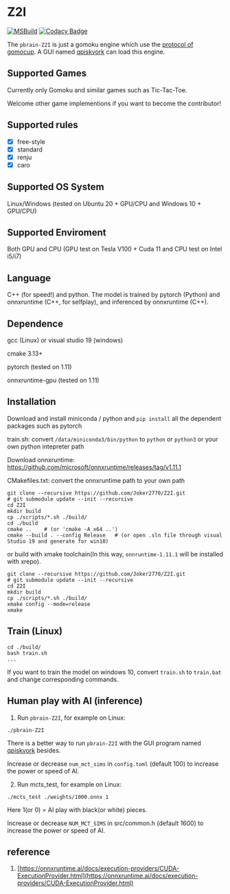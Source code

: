 # Z2I

[![MSBuild](https://github.com/Joker2770/Z2I/actions/workflows/msbuild.yml/badge.svg)](https://github.com/Joker2770/Z2I/actions/workflows/msbuild.yml)
[![Codacy Badge](https://app.codacy.com/project/badge/Grade/a0c92665548344f49f92e0d999eb5c05)](https://app.codacy.com/gh/Joker2770/Z2I/dashboard?utm_source=gh&utm_medium=referral&utm_content=&utm_campaign=Badge_grade)

The `pbrain-Z2I` is just a gomoku engine which use the [protocol of gomocup](lastovicka.github.io/protocl2en.htm). A GUI named [qpiskvork](https://github.com/Joker2770/qpiskvork) can load this engine.

## Supported Games
Currently only Gomoku and similar games such as Tic-Tac-Toe. 

Welcome other game implementions if you want to become the contributor!

## Supported rules

- [x] free-style
- [x] standard
- [x] renju
- [x] caro

## Supported OS System
Linux/Windows (tested on Ubuntu 20 + GPU/CPU and Windows 10 + GPU/CPU)


## Supported Enviroment
Both GPU and CPU (GPU test on Tesla V100 + Cuda 11 and CPU test on Intel i5/i7)


## Language
C++ (for speed!) and python. The model is trained by pytorch (Python) and onnxruntime (C++, for selfplay), and inferenced by onnxruntime (C++).


## Dependence
gcc (Linux) or visual studio 19 (windows)

cmake 3.13+

pytorch (tested on 1.11)

onnxruntime-gpu (tested on 1.11)


## Installation
Download and install miniconda / python
and `pip install` all the dependent packages such as pytorch

train.sh: convert `/data/miniconda3/bin/python` to `python` or `python3` or your own python intepreter path

Download onnxruntime: https://github.com/microsoft/onnxruntime/releases/tag/v1.11.1

CMakefiles.txt: convert the onnxruntime path to your own path


```shell
git clone --recursive https://github.com/Joker2770/Z2I.git
# git submodule update --init --recursive
cd Z2I
mkdir build
cp ./scripts/*.sh ./build/
cd ./build
cmake ..    # (or 'cmake -A x64 ..')
cmake --build . --config Release   # (or open .sln file through visual Studio 19 and generate for win10)
```

or build with xmake toolchain(In this way, `onnruntime-1.11.1` will be installed with xrepo).

```shell
git clone --recursive https://github.com/Joker2770/Z2I.git
# git submodule update --init --recursive
cd Z2I
mkdir build
cp ./scripts/*.sh ./build/
xmake config --mode=release
xmake
```

## Train (Linux)

```shell
cd ./build/
bash train.sh
...
```

If you want to train the model on windows 10, convert `train.sh` to `train.bat` and change corresponding commands.


## Human play with AI (inference)

1.  Run `pbrain-Z2I`, for example on Linux:

```shell
./pbrain-Z2I
```

There is a better way to run `pbrain-Z2I` with the GUI program named [qpiskvork](https://github.com/Joker2770/qpiskvork) besides. 

Increase or decrease `num_mct_sims` in `config.toml` (default 100) to increase the power or speed of AI.

2.  Run mcts_test, for example on Linux:

```shell
./mcts_test ./weights/1000.onnx 1
```

Here 1(or 0) = AI play with black(or white) pieces. 

Increase or decrease `NUM_MCT_SIMS` in src/common.h (default 1600) to increase the power or speed of AI.

## reference
1.  [https://onnxruntime.ai/docs/execution-providers/CUDA-ExecutionProvider.html](https://onnxruntime.ai/docs/execution-providers/CUDA-ExecutionProvider.html)
